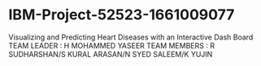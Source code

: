 # IBM-Project-52523-1661009077
Visualizing and Predicting Heart Diseases with an Interactive Dash Board
TEAM LEADER : H MOHAMMED YASEER
TEAM MEMBERS : R SUDHARSHAN/S KURAL ARASAN/N SYED SALEEM/K YUJIN

